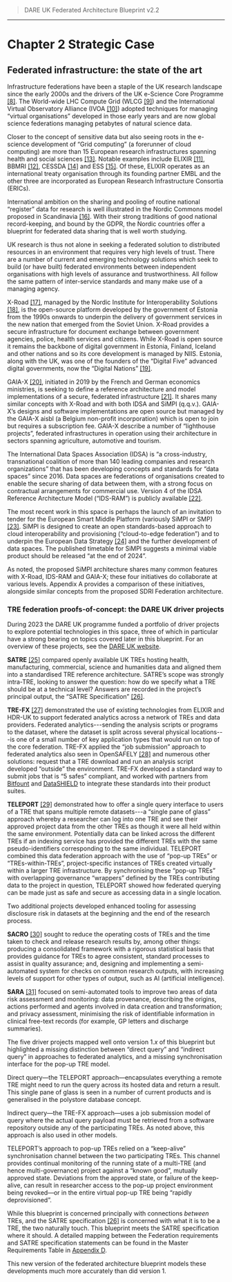 > DARE UK Federated Architecture Blueprint  v2.2
----

# Chapter 2 Strategic Case
## Federated infrastructure: the state of the art

Infrastructure federations have been a staple of the UK research landscape since the early 2000s and the
drivers of the UK e-Science Core Programme [[8]](../References.md#ref-8). The World-wide LHC Compute Grid 
(WLCG [[9]](../References.md#ref-9)) and the International Virtual Observatory Alliance 
(IVOA [[10]](../References.md#ref-10)) adopted techniques for managing “virtual
organisations” developed in those early years and are now global science federations managing petabytes
of natural science data.

Closer to the concept of sensitive data but also seeing roots in the e-science development of “Grid
computing” (a forerunner of cloud computing) are more than 15 European research infrastructures
spanning health and social sciences [[13]](../References.md#ref-13). Notable examples include 
ELIXIR [[11]](../References.md#ref-11), 
BBMRI [[12]](../References.md#ref-12), 
CESSDA [[14]](../References.md#ref-14)
and ESS [[15]](../References.md#ref-15). 
Of these, ELIXIR operates as an international treaty organisation through its founding
partner EMBL and the other three are incorporated as European Research Infrastructure Consortia
(ERICs).

International ambition on the sharing and pooling of routine national “register” data for research is well
illustrated in the Nordic Commons model proposed in Scandinavia [[16]](../References.md#ref-16). 
With their strong traditions of good national record-keeping, and bound by the GDPR, 
the Nordic countries offer a blueprint for
federated data sharing that is well worth studying.

UK research is thus not alone in seeking a federated solution to distributed resources in an environment
that requires very high levels of trust. There are a number of current and emerging technology solutions
which seek to build (or have built) federated environments between independent organisations with high
levels of assurance and trustworthiness. All follow the same pattern of inter-service standards and many
make use of a managing agency.

X-Road [[17]](../References.md#ref-17), managed by the Nordic Institute for 
Interoperability Solutions [[18]](../References.md#ref-18), is the open-source
platform developed by the government of Estonia from the 1990s onwards to underpin the delivery of
government services in the new nation that emerged from the Soviet Union. X-Road provides a secure
infrastructure for document exchange between government agencies, police, health services and citizens.
While X-Road is open source it remains the backbone of digital government in Estonia, Finland, Iceland
and other nations and so its core development is managed by NIIS. Estonia, along with the UK, was one of
the founders of the “Digital Five” advanced digital governments, now the 
“Digital Nations” [[19]](../References.md#ref-19).

GAIA-X [[20]](../References.md#ref-20), initiated in 2019 by the French and German economics ministries,
is seeking to define a reference architecture and model implementations of a secure, 
federated infrastructure [[21]](../References.md#ref-21). It shares
many similar concepts with X-Road and with both IDSA and SiMPl (q.q.v.). GAIA-X’s designs and software
implementations are open source but managed by the GAIA-X aisbl (a Belgium non-profit incorporation)
which is open to join but requires a subscription fee. GAIA-X describe a number of “lighthouse projects”,
federated infrastructures in operation using their architecture in sectors spanning agriculture, automotive
and tourism.

The International Data Spaces Association (IDSA) is “a cross-industry, transnational coalition of more than
140 leading companies and research organizations” that has been developing concepts and standards for
“data spaces” since 2016. Data spaces are federations of organisations created to enable the secure
sharing of data between them, with a strong focus on contractual arrangements for commercial use.
Version 4 of the IDSA Reference Architecture Model (“IDS-RAM”) is publicly available [[22]](../References.md#ref-22).

The most recent work in this space is perhaps the launch of an invitation to tender for the European
Smart Middle Platform (variously SiMPl or SMP) [[23]](../References.md#ref-23). 
SiMPl is designed to create an open standards-based approach to cloud interoperability and 
provisioning (“cloud-to-edge federation”) and to underpin the 
European Data Strategy [[24]](../References.md#ref-24) and the further development of data spaces. 
The published timetable for SiMPl suggests a minimal viable product should be released “at the end of 2024”.

As noted, the proposed SiMPl architecture shares many common features with X-Road, IDS-RAM and
GAIA-X; these four initiatives do collaborate at various levels. Appendix A provides a comparison of these
initiatives, alongside similar concepts from the proposed SDRI Federation architecture.


### TRE federation proofs-of-concept: the DARE UK driver projects

During 2023 the DARE UK programme funded a portfolio of driver projects to explore potential
technologies in this space, three of which in particular have a strong bearing on topics covered later in
this blueprint. For an overview of these projects,
see the [DARE UK website](https://dareuk.org.uk/our-work/phase-1-driver-projects/).

**SATRE** [[25]](../References.md#ref-25) compared openly available UK TREs hosting health, 
manufacturing, commercial, science and humanities data and aligned them into a standardised 
TRE reference architecture. SATRE’s scope was strongly intra-TRE, looking to answer the question: 
how do we specify what a TRE should be at a technical level? Answers are recorded in the project’s 
principal output, the “SATRE Specification” [[26]](../References.md#ref-26).

**TRE-FX** [[27]](../References.md#ref-27) demonstrated the use of existing technologies from 
ELIXIR and HDR-UK to support federated analytics across a network of TREs and data providers. 
Federated analytics---sending the analysis scripts or programs to the dataset, where the dataset 
is split across several physical locations---is one of a small number of key application types 
that would run on top of the core federation. TRE-FX applied the “job submission” approach to 
federated analytics also seen in OpenSAFELY [[28]](../References.md#ref-28) and
numerous other solutions: request that a TRE download and run an analysis script developed “outside”
the environment. TRE-FX developed a standard way to submit jobs that is “5 safes” compliant, and
worked with partners from [Bitfount](https://www.bitfount.com/) and 
[DataSHIELD](https://datashield.org/) to integrate these standards into their product
suites.

**TELEPORT** [[29]](../References.md#ref-29) demonstrated how to offer a single query interface 
to users of a TRE that spans multiple remote datasets---a “single pane of glass” approach whereby 
a researcher can log into one TRE and see their approved project data from the other TREs as 
though it were all held within the same environment.
Potentially data can be linked across the different TREs if an indexing service has provided the different
TREs with the same pseudo-identifiers corresponding to the same individual. TELEPORT combined this
data federation approach with the use of “pop-up TREs” or “TREs-within-TREs”, project-specific instances
of TREs created virtually within a larger TRE infrastructure. By synchronising these “pop-up TREs” with
overlapping governance “wrappers” defined by the TREs contributing data to the project in question,
TELEPORT showed how federated querying can be made just as safe and secure as accessing data in a
single location.

Two additional projects developed enhanced tooling for assessing disclosure risk in datasets at the
beginning and the end of the research process.

**SACRO** [[30]](../References.md#ref-30) sought to reduce the 
operating costs of TREs and the time taken to check and release
research results by, among other things: producing a consolidated framework with a rigorous statistical
basis that provides guidance for TREs to agree consistent, standard processes to assist in quality
assurance; and, designing and implementing a semi-automated system for checks on common research
outputs, with increasing levels of support for other types of output, such as AI (artificial intelligence).

**SARA** [[31]](../References.md#ref-31) focused on 
semi-automated tools to improve two areas of data risk assessment and
monitoring: data provenance, describing the origins, actions performed and agents involved in data
creation and transformation; and privacy assessment, minimising the risk of identifiable information in
clinical free-text records (for example, GP letters and discharge summaries).

The five driver projects mapped well onto version 1._x_ of this blueprint but highlighted a missing
distinction between “direct query” and “indirect query” in approaches to federated analytics, and a
missing synchronisation interface for the pop-up TRE model.

Direct query—the TELEPORT approach—encapsulates everything a remote TRE might need to run the
query across its hosted data and return a result. This single pane of glass is seen in a number of current
products and is generalised in the polystore database concept.

Indirect query—the TRE-FX approach—uses a job submission model of query where the actual query
payload must be retrieved from a software repository outside any of the participating TREs. As noted
above, this approach is also used in other models.

TELEPORT’s approach to pop-up TREs relied on a “keep-alive” synchronisation channel between the two
participating TREs. This channel provides continual monitoring of the running state of a multi-TRE (and
hence multi-governance) project against a “known good”, mutually approved state. Deviations from the
approved state, or failure of the keep-alive, can result in researcher access to the pop-up project
environment being revoked—or in the entire virtual pop-up TRE being “rapidly deprovisioned”.

While this blueprint is concerned principally with connections _between_ TREs, and the SATRE specification
[[26]](../References.md#ref-26) is concerned with what it is to be a TRE, the two naturally touch. 
This blueprint meets the SATRE specification where it should. 
A detailed mapping between the Federation requirements and SATRE specification statements can be found 
in the Master Requirements Table in [Appendix D](../7_Appendices/Appendix_D.md).

This new version of the federated architecture blueprint models these developments much more
accurately than did version 1.

